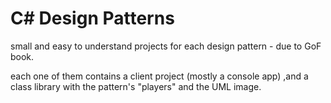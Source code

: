 # C# Design Patterns

small and easy to understand projects for each design pattern - due to GoF book.

each one of them contains a client project (mostly a console app) ,and a class library with the pattern's "players" and the UML image.
